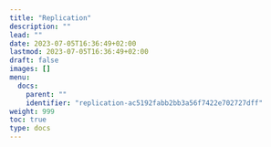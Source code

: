 ```yaml
---
title: "Replication"
description: ""
lead: ""
date: 2023-07-05T16:36:49+02:00
lastmod: 2023-07-05T16:36:49+02:00
draft: false
images: []
menu:
  docs:
    parent: ""
    identifier: "replication-ac5192fabb2bb3a56f7422e702727dff"
weight: 999
toc: true
type: docs
---
```

